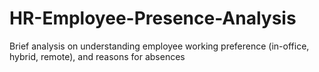 # HR-Employee-Presence-Analysis
Brief analysis on understanding employee working preference (in-office, hybrid, remote), and reasons for absences
